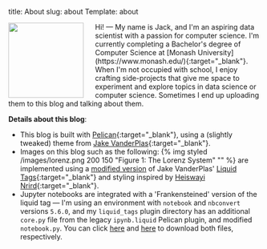 title: About
slug: about
Template: about

<img src="/images/me.jpg" align="left" width="150" style="padding-right:20px;"/>
Hi! — My name is Jack, and I'm an aspiring data scientist with a passion for computer science. 
I'm currently completing a Bachelor's degree of Computer Science
at [Monash University](https://www.monash.edu/){:target="_blank"}. When I'm not occupied with school,
I enjoy crafting side-projects that give me space to experiment and explore topics in data science
or computer science. Sometimes I end up uploading them to this blog and talking about them.
<br/>

**Details about this blog**:

* This blog is built with [Pelican](https://blog.getpelican.com/){:target="_blank"}, using a (slightly tweaked) theme from [Jake VanderPlas](https://github.com/jakevdp/jakevdp.github.io-source){:target="_blank"}.
* Images on this blog such as the following: {% img styled /images/lorenz.png 200 150 "Figure 1: The Lorenz System" "" %} are implemented using a [modified version]({filename}/articles/customizing-liquid.md) of Jake VanderPlas' [Liquid Tags](https://github.com/pelican-plugins/liquid-tags){:target="_blank"} and styling inspired by [Heiswayi Nrird](https://heiswayi.nrird.com/image-caption-using-liquid-syntax){:target="_blank"}.
* Jupyter notebooks are integrated with a 'Frankensteined' version of the liquid tag — I'm using an environment with `notebook` and `nbconvert` versions `5.6.0`, and my `liquid_tags` plugin directory has an additional `core.py` file from the legacy `ipynb.liquid` Pelican plugin, and modified `notebook.py`. You can click [here](/features/code/core.py) and [here](/features/code/notebook.py) to download both files, respectively.